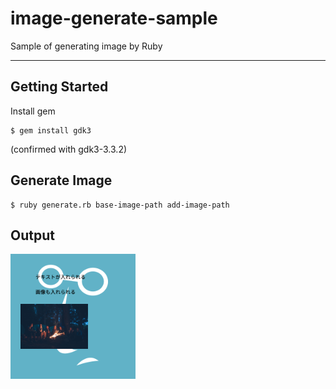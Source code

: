# image-generate-sample
Sample of generating image by Ruby

---

## Getting Started
Install gem
```
$ gem install gdk3
```
(confirmed with gdk3-3.3.2)


## Generate Image
```
$ ruby generate.rb base-image-path add-image-path
```

## Output
<img src="generated.png" alt="generated.png" title="generated.png" width="200" height="200" />
